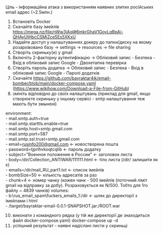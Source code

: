 Ціль - інформаційна атака з використанням наявних злитих російських email адрес (~2.5млн.)

1. Встановіть Docker 
3. Скачайте базу імейлів https://mega.nz/file/nWw3jAqI#6mkrGhaV1GoyLqBpAi-QHAyUIHbcCSMjZce5Es5XKxU 
4. Надайте доступ у налаштуваннях докеру до папки/диску на якому розархівовано базу -> settings -> resources -> file sharing 
5. Створіть скриньку(и) у gmail
6. Включіть 2-факторну аутентифікацію -> Обліковий запис - Безпека - Вхід в обліковий запис Google - Двохетапна перевірка
7. Створіть пароль додатка -> Обліковий запис - Безпека - Вхід в обліковий запис Google - Паролі додатків
8. Скачайте https://github.com/bayraktar4ik/email-bomber/blob/main/docker-compose.yaml (https://www.wikihow.com/Download-a-File-from-GitHub)  
9. змініть відповідно до своїх налаштувань (приклад для gmail, якщо створюєте скриньку у іншому сервісі - smtp налаштування теж мають бути змынені)

 environment:  
      - mail.smtp.auth=true  
      - mail.smtp.starttls.enable=true  
      - mail.smtp.host=smtp.gmail.com  
      - mail.smtp.port=587  
      - mail.smtp.ssl.trust=smtp.gmail.com  
      - email=rusinfo200@gmail.com <- новостворена пошта  
      - password=tjprlhvkoqtcqlib <- пароль додатку  
      - subject="Военное положение в России" <- заголовок листа  
      - body=/dir/Collection_ANTIWAR/111111.html <- тіло листа (/dir/ залишити як є)  
      - emails=/dir/mail_RU_part1.txt <- список імейлів   
      - bombSize=50 <- кількість адресатів за раз  
      - chunk=4 <- номер чанку (кожен чанк - 500 імейлів (поточний ліміт gmail на відправку за добу). Розраховується як N/500. Тобто для 1го файлу ~ 4839 чанків)
    volumes:  
      - b:\rus_email_spam\fuckers_emails_1\:/dir <- шлях до директорії з імейлами і html  
      - /target/bayraktar-email-0.0.1-SNAPSHOT.jar:/ROOT.war  

10. виконати з командного рядка (у тій же директорії де знаходиться файл docker-compose.yaml)
    docker-compose up -d
11. успішний результат - наявні надіслані листи у скриньці
